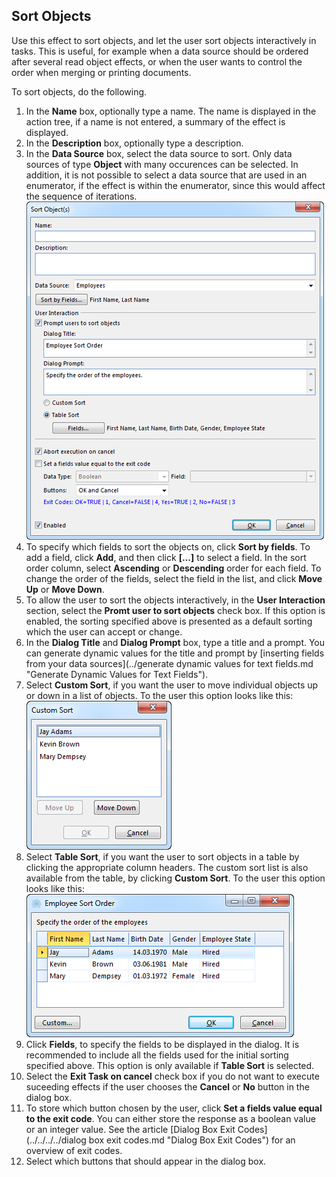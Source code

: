 ## Sort Objects

Use this effect to sort objects, and let the user sort objects interactively in tasks. This is useful, for example when a data source should be ordered after several read object effects, or when the user wants to control the order when merging or printing documents.

To sort objects, do the following.

1.  In the **Name** box, optionally type a name. The name is displayed in the action tree, if a name is not entered, a summary of the effect is displayed.
2.  In the **Description** box, optionally type a description.
3.  In the **Data Source** box, select the data source to sort. Only data sources of type **Object** with many occurences can be selected. In addition, it is not possible to select a data source that are used in an enumerator, if the effect is within the enumerator, since this would affect the sequence of iterations.  
    ![IDA487F60B1FF74C66.png](media/IDA487F60B1FF74C66.png)
4.  To specify which fields to sort the objects on, click **Sort by fields**. To add a field, click **Add**, and then click **[...]** to select a field. In the sort order column, select **Ascending** or **Descending** order for each field. To change the order of the fields, select the field in the list, and click **Move Up** or **Move Down**.
5.  To allow the user to sort the objects interactively, in the **User Interaction** section, select the **Promt user to sort objects** check box. If this option is enabled, the sorting specified above is presented as a default sorting which the user can accept or change.
6.  In the **Dialog Title** and **Dialog Prompt** box, type a title and a prompt. You can generate dynamic values for the title and prompt by [inserting fields from your data sources](../generate dynamic values for text fields.md "Generate Dynamic Values for Text Fields").
7.  Select **Custom Sort**, if you want the user to move individual objects up or down in a list of objects. To the user this option looks like this:  
    ![ID406D248ABBCC413C.png](media/ID406D248ABBCC413C.png)
8.  Select **Table Sort**, if you want the user to sort objects in a table by clicking the appropriate column headers. The custom sort list is also available from the table, by clicking **Custom Sort**. To the user this option looks like this:  
    ![ID84006EEA422A4C0D.png](media/ID84006EEA422A4C0D.png)
9.  Click **Fields**, to specify the fields to be displayed in the dialog. It is recommended to include all the fields used for the initial sorting specified above. This option is only available if **Table Sort** is selected.
10.  Select the **Exit Task on cancel** check box if you do not want to execute suceeding effects if the user chooses the **Cancel** or **No** button in the dialog box.
11.  To store which button chosen by the user, click **Set a fields value equal to the exit code**. You can either store the response as a boolean value or an integer value. See the article [Dialog Box Exit Codes](../../../../dialog box exit codes.md "Dialog Box Exit Codes") for an overview of exit codes.
12.  Select which buttons that should appear in the dialog box.